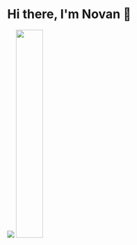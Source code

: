 # Hi there, I'm Novan 👋

<picture>
  <source align="left" width="46%"
    srcset="https://github-readme-stats-six-phi-82.vercel.app/api?username=novanv2&show_icons=true&theme=radical"
    media="(prefers-color-scheme: dark)"
  />
  <img src="https://github-readme-stats-six-phi-82.vercel.app/api?username=novanv2&show_icons=true" />
</picture>

<picture>
  <source align="right" width="35%" 
    srcset="https://github-readme-stats-six-phi-82.vercel.app/api/top-langs/?username=novanv2&theme=radical&layout=compact"
  />
  <img src="https://github.com/novanv2/github-readme-stats"/>
</picture>
